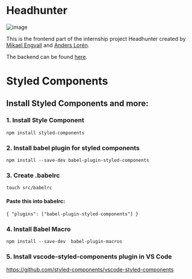 # Headhunter
![image](https://github.com/MikaelEngvall/headhunter-frontend-master/assets/137049638/6a0e2126-74b4-4737-a12b-28993cb14a38)

This is the frontend part of the internship project Headhunter created by [Mikael Engvall](https://github.com/mikaelengvall) and [Anders Lorén](https://github.com/andersloren).

The backend can be found [here](https://github.com/MikaelEngvall/headhunter-backend-master).

# Styled Components

## Install Styled Components and more:

### 1. Install Style Component

`npm install styled-components`

### 2. Install babel plugin for styled components

`npm install --save-dev babel-plugin-styled-components`

### 3. Create .babelrc

`touch src/babelrc`

#### Paste this into babelrc:

`{
"plugins": ["babel-plugin-styled-components"]
}`

### 4. Install Babel Macro

`npm install --save-dev  babel-plugin-macros`

### 5. Install vscode-styled-components plugin in VS Code

https://github.com/styled-components/vscode-styled-components

<!-- #### Use this import statement:

`import styled from 'styled-components/macro';` -->
